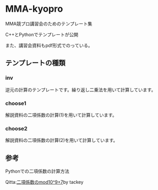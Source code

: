 # MMA-kyopro

MMA競プロ講習会のためのテンプレート集

C++とPythonでテンプレートが公開

また、講習会資料もpdf形式でのっている。


## テンプレートの種類

### inv
逆元の計算のテンプレートです。繰り返し二乗法を用いて計算しています。
### choose1
解説資料の二項係数の計算(1)を用いて計算しています。
### choose2
解説資料の二項係数の計算(2)を用いて計算しています。

## 参考
Pythonでの二項係数の計算方法

Qitta:[二項係数のmod10^9+7](https://qiita.com/tackey/items/5f924241f117a22a2dd6)by tackey



